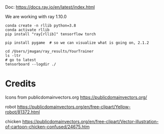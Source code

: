 Doc: https://docs.ray.io/en/latest/index.html

We are working with ray 1.10.0
```
conda create -n rllib python=3.8
conda activate rllib
pip install "ray[rllib]" tensorflow torch

pip install pygame  # so we can visualize what is going on, 2.1.2
```

```
cd /Users/jmugan/ray_results/YourTrainer
ls -ltr
# go to latest
tensorboard --logdir ./
```

# Credits
Icons from publicdomainvectors.org https://publicdomainvectors.org/  

robot https://publicdomainvectors.org/en/free-clipart/Yellow-robot/81372.html

chicken https://publicdomainvectors.org/en/free-clipart/Vector-illustration-of-cartoon-chicken-confused/24675.htm